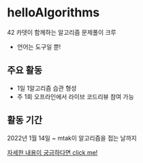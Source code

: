 # helloAlgorithms

42 카뎃이 함께하는 알고리즘 문제풀이 크루
- 언어는 도구일 뿐!

## 주요 활동

* 1일 1알고리즘 습관 형성
* 주 1회 오프라인에서 라이브 코드리뷰 참여 가능

## 활동 기간
2022년 1월 14일 ~ mtak이 알고리즘을 접는 날까지

[자세한 내용이 궁금하다면 click me!](https://github.com/mtak0235/helloPython/wiki)
